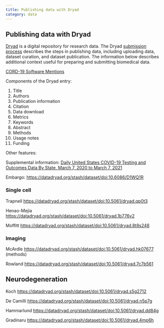 ```yaml
---
title: Publishing data with Dryad
category: data
---
```


## Publishing data with Dryad

[Dryad](https://datadryad.org/stash) is a digital repository for research data.
The Dryad [submission process](https://datadryad.org/stash/submission_process) 
describes the steps in publishing data,
including uploading data, dataset curation, and dataset publication.
The information below describes additional context useful for preparing and submitting biomedical data.

[CORD-19 Software Mentions](https://datadryad.org/stash/dataset/doi:10.5061/dryad.vmcvdncs0)

Components of the Dryad entry:

1. Title
2. Authors
3. Publication information
4. Citation
5. Data download
6. Metrics
7. Keywords
8. Abstract
9. Methods
10. Usage notes
11. Funding

Other features:

Supplemental information: [Daily United States COVID-19 Testing and Outcomes Data By State, March 7, 2020 to March 7, 2021](https://datadryad.org/stash/dataset/doi:10.5061/dryad.9kd51c5hk)

Embargo: https://datadryad.org/stash/dataset/doi:10.6086/D1WQ1R


### Single cell

Trapnell https://datadryad.org/stash/dataset/doi:10.5061/dryad.qp0t3

Henao-Mejia https://datadryad.org/stash/dataset/doi:10.5061/dryad.1b776v2

Moffitt https://datadryad.org/stash/dataset/doi:10.5061/dryad.8t8s248


### Imaging

McArdle https://datadryad.org/stash/dataset/doi:10.5061/dryad.hk07677 (methods)

Rowland https://datadryad.org/stash/dataset/doi:10.5061/dryad.7c7b561 


## Neurodegeneration

Koch https://datadryad.org/stash/dataset/doi:10.5061/dryad.s5g2712

De Camilli https://datadryad.org/stash/dataset/doi:10.5061/dryad.n5p7g

Hammarlund https://datadryad.org/stash/dataset/doi:10.5061/dryad.dd84g

Gradinaru https://datadryad.org/stash/dataset/doi:10.5061/dryad.4mp6h
